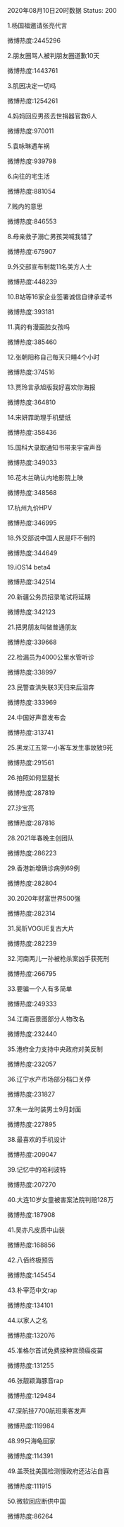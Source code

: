 2020年08月10日20时数据
Status: 200

1.杨国福邀请张亮代言

微博热度:2445296

2.朋友圈骂人被判朋友圈道歉10天

微博热度:1443761

3.肌因决定一切吗

微博热度:1254261

4.妈妈回应男孩去世捐器官救6人

微博热度:970011

5.袁咏琳遇车祸

微博热度:939798

6.向往的宅生活

微博热度:881054

7.贱内的意思

微博热度:846553

8.母亲救子溺亡男孩哭喊我错了

微博热度:675907

9.外交部宣布制裁11名美方人士

微博热度:448239

10.B站等16家企业签署诚信自律承诺书

微博热度:393181

11.真的有漫画脸女孩吗

微博热度:385460

12.张朝阳称自己每天只睡4个小时

微博热度:374516

13.贾玲言承旭版我好喜欢你海报

微博热度:364810

14.宋妍霏助理手机壁纸

微博热度:358436

15.国科大录取通知书带来宇宙声音

微博热度:349033

16.花木兰确认内地影院上映

微博热度:348568

17.杭州九价HPV

微博热度:346995

18.外交部说中国人民是吓不倒的

微博热度:344649

19.iOS14 beta4

微博热度:342514

20.新疆公务员招录笔试将延期

微博热度:342123

21.把男朋友叫做普通朋友

微博热度:339668

22.检漏员为4000公里水管听诊

微博热度:338997

23.民警查洪失联3天归来后泪奔

微博热度:333969

24.中国好声音发布会

微博热度:313741

25.黑龙江五常一小客车发生事故致9死

微博热度:291561

26.拍照如何显腿长

微博热度:287819

27.沙宝亮

微博热度:287816

28.2021年春晚主创团队

微博热度:286223

29.香港新增确诊病例69例

微博热度:282804

30.2020年财富世界500强

微博热度:282314

31.吴昕VOGUE复古大片

微博热度:282239

32.河南两儿一孙被枪杀案凶手获死刑

微博热度:266795

33.要骗一个人有多简单

微博热度:249333

34.江南百景图部分人物改名

微博热度:232440

35.港府全力支持中央政府对美反制

微博热度:232057

36.辽宁水产市场部分档口关停

微博热度:231827

37.朱一龙时装男士9月封面

微博热度:227895

38.最喜欢的手机设计

微博热度:209047

39.记忆中的哈利波特

微博热度:207270

40.大连10岁女童被害案法院判赔128万

微博热度:187908

41.吴亦凡皮质中山装

微博热度:168856

42.八佰终极预告

微博热度:145454

43.朴宰范中文rap

微博热度:134101

44.以家人之名

微博热度:132076

45.准格尔首试免费接种宫颈癌疫苗

微博热度:131255

46.张靓颖海豚音rap

微博热度:129484

47.深航挂7700航班乘客发声

微博热度:119984

48.99只海龟回家

微博热度:114391

49.盖茨批美国检测慢政府还沾沾自喜

微博热度:111915

50.微软回应断供中国

微博热度:86264

